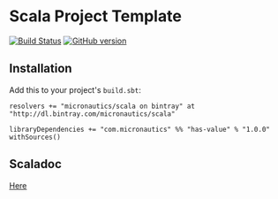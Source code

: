 # Scala Project Template

[![Build Status](https://travis-ci.org/mslinn/has-value.svg?branch=master)](https://travis-ci.org/mslinn/has-value)
[![GitHub version](https://badge.fury.io/gh/mslinn%2Fhas-value.svg)](https://badge.fury.io/gh/mslinn%2Fhas-value)

## Installation
Add this to your project's `build.sbt`:

    resolvers += "micronautics/scala on bintray" at "http://dl.bintray.com/micronautics/scala"

    libraryDependencies += "com.micronautics" %% "has-value" % "1.0.0" withSources()

## Scaladoc
[Here](http://mslinn.github.io/has-value/latest/api/)
